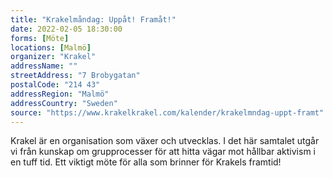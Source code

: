 ```yaml
---
title: "Krakelmåndag: Uppåt! Framåt!"
date: 2022-02-05 18:30:00
forms: [Möte]
locations: [Malmö]
organizer: "Krakel"
addressName: ""
streetAddress: "7 Brobygatan"
postalCode: "214 43"
addressRegion: "Malmö"
addressCountry: "Sweden"
source: "https://www.krakelkrakel.com/kalender/krakelmndag-uppt-framt"
---
```

Krakel är en organisation som växer och utvecklas. I det här samtalet utgår vi från kunskap om grupprocesser för att hitta vägar mot hållbar aktivism i en tuff tid. Ett viktigt möte för alla som brinner för Krakels framtid!